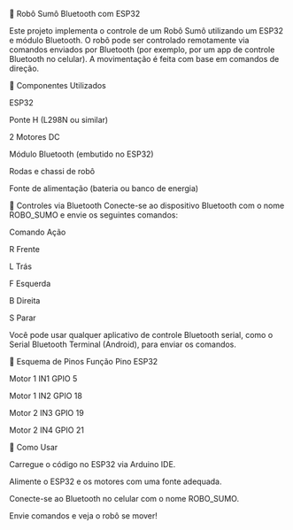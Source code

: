 🤖 Robô Sumô Bluetooth com ESP32

Este projeto implementa o controle de um Robô Sumô utilizando um ESP32 e módulo Bluetooth. O robô pode ser controlado remotamente via comandos enviados por Bluetooth (por exemplo, por um app de controle Bluetooth no celular). A movimentação é feita com base em comandos de direção.

🔧 Componentes Utilizados

ESP32

Ponte H (L298N ou similar)

2 Motores DC

Módulo Bluetooth (embutido no ESP32)

Rodas e chassi de robô

Fonte de alimentação (bateria ou banco de energia)

📱 Controles via Bluetooth
Conecte-se ao dispositivo Bluetooth com o nome ROBO_SUMO e envie os seguintes comandos:

Comando	Ação

R	Frente

L	Trás

F	Esquerda

B	Direita

S	Parar

Você pode usar qualquer aplicativo de controle Bluetooth serial, como o Serial Bluetooth Terminal (Android), para enviar os comandos.

📌 Esquema de Pinos
Função Pino ESP32

Motor 1 IN1	GPIO 5

Motor 1 IN2	GPIO 18

Motor 2 IN3	GPIO 19

Motor 2 IN4	GPIO 21

🚀 Como Usar

Carregue o código no ESP32 via Arduino IDE.

Alimente o ESP32 e os motores com uma fonte adequada.

Conecte-se ao Bluetooth no celular com o nome ROBO_SUMO.

Envie comandos e veja o robô se mover!
